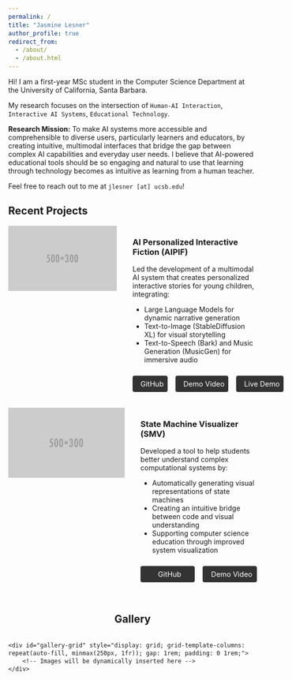 ```yaml
---
permalink: /
title: "Jasmine Lesner"
author_profile: true
redirect_from: 
  - /about/
  - /about.html
---
```


Hi! I am a first-year MSc student in the Computer Science Department at the University of California, Santa Barbara.

My research focuses on the intersection of `Human-AI Interaction`, `Interactive AI Systems`, `Educational Technology`. 

**Research Mission:** To make AI systems more accessible and comprehensible to diverse users, particularly learners and educators, by creating intuitive, multimodal interfaces that bridge the gap between complex AI capabilities and everyday user needs. I believe that AI-powered educational tools should be so engaging and natural to use that learning through technology becomes as intuitive as learning from a human teacher.

Feel free to reach out to me at `jlesner [at] ucsb.edu`!

<div class="projects">
  <h2>Recent Projects</h2>

  <div class="project-container" style="display: flex; gap: 2rem; margin-bottom: 2rem;">
    <div class="project-image" style="flex: 1; max-width: 50%;">
      <img src="images/500x300.png" alt="AIPIF Project" style="width: 100%; height: auto;">
    </div>
    <div class="project-content" style="flex: 1; max-width: 50%;">
      <h3>AI Personalized Interactive Fiction (AIPIF)</h3>
      <p>Led the development of a multimodal AI system that creates personalized interactive stories for young children, integrating:</p>
      <ul>
        <li>Large Language Models for dynamic narrative generation</li>
        <li>Text-to-Image (StableDiffusion XL) for visual storytelling</li>
        <li>Text-to-Speech (Bark) and Music Generation (MusicGen) for immersive audio</li>
      </ul>
      <div class="project-links" style="margin-top: 1.5rem; display: flex; gap: 1rem;">
        <a href="https://github.com/jlesner/aipif" target="_blank" style="flex: 1; display: inline-block; padding: 0.5rem; text-align: center; background-color: #333; color: white; text-decoration: none; border-radius: 4px; font-size: 0.9rem; white-space: nowrap;">
          <i class="fab fa-github" style="margin-right: 0.5rem;"></i>GitHub
        </a>
        <a href="https://youtu.be/TaVGem3nFrk" target="_blank" style="flex: 1; display: inline-block; padding: 0.5rem; text-align: center; background-color: #333; color: white; text-decoration: none; border-radius: 4px; font-size: 0.9rem; white-space: nowrap;">
          <i class="fab fa-youtube" style="margin-right: 0.5rem;"></i>Demo Video
        </a>
        <a href="https://www.ufafu.com/" target="_blank" style="flex: 1; display: inline-block; padding: 0.5rem; text-align: center; background-color: #333; color: white; text-decoration: none; border-radius: 4px; font-size: 0.9rem; white-space: nowrap;">
          <i class="fas fa-external-link-alt" style="margin-right: 0.5rem;"></i>Live Demo
        </a>
      </div>
    </div>
  </div>

  <div class="project-container" style="display: flex; gap: 2rem;">
    <div class="project-image" style="flex: 1; max-width: 50%;">
      <img src="images/500x300.png" alt="SMV Project" style="width: 100%; height: auto;">
    </div>
    <div class="project-content" style="flex: 1; max-width: 50%;">
      <h3>State Machine Visualizer (SMV)</h3>
      <p>Developed a tool to help students better understand complex computational systems by:</p>
      <ul>
        <li>Automatically generating visual representations of state machines</li>
        <li>Creating an intuitive bridge between code and visual understanding</li>
        <li>Supporting computer science education through improved system visualization</li>
      </ul>
      <div class="project-links" style="margin-top: 1.5rem; display: flex; gap: 1rem;">
        <a href="https://github.com/jlesner/smv2" target="_blank" style="flex: 1; display: inline-block; padding: 0.5rem; text-align: center; background-color: #333; color: white; text-decoration: none; border-radius: 4px; font-size: 0.9rem; white-space: nowrap;">
          <i class="fab fa-github" style="margin-right: 0.5rem;"></i>GitHub
        </a>
        <a href="https://www.youtube.com/watch?v=IHp0X0J5Di8" target="_blank" style="flex: 1; display: inline-block; padding: 0.5rem; text-align: center; background-color: #333; color: white; text-decoration: none; border-radius: 4px; font-size: 0.9rem; white-space: nowrap;">
          <i class="fab fa-youtube" style="margin-right: 0.5rem;"></i>Demo Video
        </a>
      </div>
    </div>
  </div>
</div>

<!-- Add Font Awesome for icons -->
<link rel="stylesheet" href="https://cdnjs.cloudflare.com/ajax/libs/font-awesome/5.15.4/css/all.min.css">

<section class="gallery" style="padding: 2rem 0;">
    <h2 style="text-align: center; margin-bottom: 2rem;">Gallery</h2>
    
    <div id="gallery-grid" style="display: grid; grid-template-columns: repeat(auto-fill, minmax(250px, 1fr)); gap: 1rem; padding: 0 1rem;">
        <!-- Images will be dynamically inserted here -->
    </div>
</section>

<script>
async function loadGalleryImages() {
    try {
        const dirPath = 'images/gallery/';
        // Create a test list of image paths (this would normally come from your server/backend)
        const sampleImages = [
            'images/gallery/image1.jpg',
            'images/gallery/image2.jpg',
            'images/gallery/image3.jpg',
            'images/gallery/image4.jpg',
            'images/gallery/image5.jpg',
            'images/gallery/image6.jpg',
            // Add more image paths as needed
        ];
        
        const galleryGrid = document.getElementById('gallery-grid');
        
        // Create and append image elements for each path
        sampleImages.forEach(imagePath => {
            const imgContainer = document.createElement('div');
            imgContainer.style.cssText = `
                aspect-ratio: 1;
                overflow: hidden;
                border-radius: 8px;
                box-shadow: 0 2px 4px rgba(0,0,0,0.1);
            `;
            
            const img = document.createElement('img');
            img.src = imagePath;
            img.alt = `Gallery image - ${imagePath.split('/').pop()}`;
            img.style.cssText = `
                width: 100%;
                height: 100%;
                object-fit: cover;
                transition: transform 0.3s ease;
            `;
            
            // Add hover effect
            imgContainer.addEventListener('mouseenter', () => {
                img.style.transform = 'scale(1.05)';
            });
            imgContainer.addEventListener('mouseleave', () => {
                img.style.transform = 'scale(1)';
            });
            
            imgContainer.appendChild(img);
            galleryGrid.appendChild(imgContainer);
        });
    } catch (error) {
        console.error('Error loading gallery images:', error);
    }
}

// Load images when the page loads
document.addEventListener('DOMContentLoaded', loadGalleryImages);
</script>